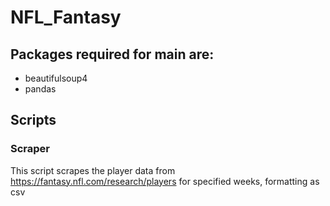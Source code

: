# NFL_Fantasy

## Packages required for main are:
* beautifulsoup4
* pandas

## Scripts
### Scraper
This script scrapes the player data from https://fantasy.nfl.com/research/players for specified weeks, formatting as csv